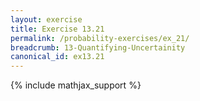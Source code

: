 ```yaml
---
layout: exercise
title: Exercise 13.21
permalink: /probability-exercises/ex_21/
breadcrumb: 13-Quantifying-Uncertainity
canonical_id: ex13.21
---
```


{% include mathjax_support %}

